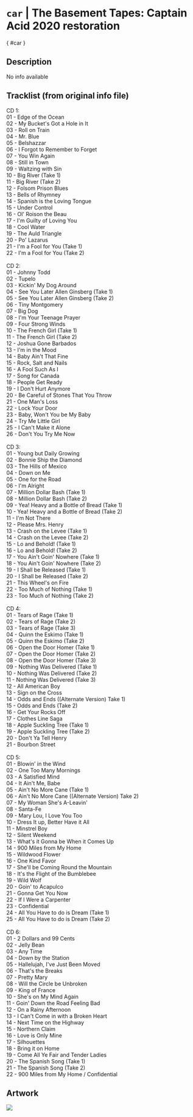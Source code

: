 # `car` | The Basement Tapes: Captain Acid 2020 restoration
[](){ #car }

## Description
No info available

## Tracklist (from original info file)
CD 1:<br>01 - Edge of the Ocean<br>02 - My Bucket's Got a Hole in It<br>03 - Roll on Train<br>04 - Mr. Blue<br>05 - Belshazzar<br>06 - I Forgot to Remember to Forget<br>07 - You Win Again<br>08 - Still in Town<br>09 - Waltzing with Sin<br>10 - Big River (Take 1)<br>11 - Big River (Take 2)<br>12 - Folsom Prison Blues<br>13 - Bells of Rhymney<br>14 - Spanish is the Loving Tongue<br>15 - Under Control<br>16 - Ol' Roison the Beau<br>17 - I'm Guilty of Loving You<br>18 - Cool Water<br>19 - The Auld Triangle<br>20 - Po' Lazarus<br>21 - I'm a Fool for You (Take 1)<br>22 - I'm a Fool for You (Take 2)<br><br>CD 2:<br>01 - Johnny Todd<br>02 - Tupelo<br>03 - Kickin' My Dog Around<br>04 - See You Later Allen Ginsberg (Take 1)<br>05 - See You Later Allen Ginsberg (Take 2)<br>06 - Tiny Montgomery<br>07 - Big Dog<br>08 - I'm Your Teenage Prayer<br>09 - Four Strong Winds<br>10 - The French Girl (Take 1)<br>11 - The French Girl (Take 2)<br>12 - Joshua Gone Barbados<br>13 - I'm in the Mood<br>14 - Baby Ain't That Fine<br>15 - Rock, Salt and Nails<br>16 - A Fool Such As I<br>17 - Song for Canada<br>18 - People Get Ready<br>19 - I Don't Hurt Anymore<br>20 - Be Careful of Stones That You Throw<br>21 - One Man's Loss<br>22 - Lock Your Door<br>23 - Baby, Won't You be My Baby<br>24 - Try Me Little Girl<br>25 - I Can't Make it Alone<br>26 - Don't You Try Me Now<br><br>CD 3:<br>01 - Young but Daily Growing<br>02 - Bonnie Ship the Diamond<br>03 - The Hills of Mexico<br>04 - Down on Me<br>05 - One for the Road<br>06 - I'm Alright<br>07 - Million Dollar Bash (Take 1)<br>08 - Million Dollar Bash (Take 2)<br>09 - Yea! Heavy and a Bottle of Bread (Take 1)<br>10 - Yea! Heavy and a Bottle of Bread (Take 2)<br>11 - I'm Not There<br>12 - Please Mrs. Henry<br>13 - Crash on the Levee (Take 1)<br>14 - Crash on the Levee (Take 2)<br>15 - Lo and Behold! (Take 1)<br>16 - Lo and Behold! (Take 2)<br>17 - You Ain't Goin' Nowhere (Take 1)<br>18 - You Ain't Goin' Nowhere (Take 2)<br>19 - I Shall be Released (Take 1)<br>20 - I Shall be Released (Take 2)<br>21 - This Wheel's on Fire<br>22 - Too Much of Nothing (Take 1)<br>23 - Too Much of Nothing (Take 2)<br><br>CD 4:<br>01 - Tears of Rage (Take 1)<br>02 - Tears of Rage (Take 2)<br>03 - Tears of Rage (Take 3)<br>04 - Quinn the Eskimo (Take 1)<br>05 - Quinn the Eskimo (Take 2)<br>06 - Open the Door Homer (Take 1)<br>07 - Open the Door Homer (Take 2)<br>08 - Open the Door Homer (Take 3)<br>09 - Nothing Was Delivered (Take 1)<br>10 - Nothing Was Delivered (Take 2)<br>11 - Nothing Was Delivered (Take 3)<br>12 - All American Boy<br>13 - Sign on the Cross<br>14 - Odds and Ends ((Alternate Version) Take 1)<br>15 - Odds and Ends (Take 2)<br>16 - Get Your Rocks Off<br>17 - Clothes Line Saga<br>18 - Apple Suckling Tree (Take 1)<br>19 - Apple Suckling Tree (Take 2)<br>20 - Don't Ya Tell Henry<br>21 - Bourbon Street<br><br>CD 5:<br>01 - Blowin' in the Wind<br>02 - One Too Many Mornings<br>03 - A Satisfied Mind<br>04 - It Ain't Me, Babe<br>05 - Ain't No More Cane (Take 1)<br>06 - Ain't No More Cane ((Alternate Version) Take 2)<br>07 - My Woman She's A-Leavin'<br>08 - Santa-Fe<br>09 - Mary Lou, I Love You Too<br>10 - Dress It up, Better Have it All<br>11 - Minstrel Boy<br>12 - Silent Weekend<br>13 - What's it Gonna be When it Comes Up<br>14 - 900 Miles from My Home<br>15 - Wildwood Flower<br>16 - One Kind Favor<br>17 - She'll be Coming Round the Mountain<br>18 - It's the Flight of the Bumblebee<br>19 - Wild Wolf<br>20 - Goin' to Acapulco<br>21 - Gonna Get You Now<br>22 - If I Were a Carpenter<br>23 - Confidential<br>24 - All You Have to do is Dream (Take 1)<br>25 - All You Have to do is Dream (Take 2)<br><br>CD 6:<br>01 - 2 Dollars and 99 Cents<br>02 - Jelly Bean<br>03 - Any Time<br>04 - Down by the Station<br>05 - Hallelujah, I've Just Been Moved<br>06 - That's the Breaks<br>07 - Pretty Mary<br>08 - Will the Circle be Unbroken<br>09 - King of France<br>10 - She's on My Mind Again<br>11 - Goin' Down the Road Feeling Bad<br>12 - On a Rainy Afternoon<br>13 - I Can't Come in with a Broken Heart<br>14 - Next Time on the Highway<br>15 - Northern Claim<br>16 - Love is Only Mine<br>17 - Silhouettes<br>18 - Bring it on Home<br>19 - Come All Ye Fair and Tender Ladies<br>20 - The Spanish Song (Take 1)<br>21 - The Spanish Song (Take 2)<br>22 - 900 Miles from My Home / Confidential

## Artwork
![](../assets/albums/car/BDBasementTapesAcid.jpg)
